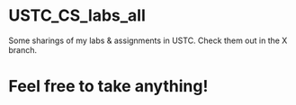 # USTC_CS_labs_all
Some sharings of my labs & assignments in USTC. Check them out in the X branch.

# Feel free to take anything!
